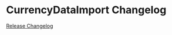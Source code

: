 # CurrencyDataImport Changelog

[Release Changelog](https://github.com/spryker/currency-data-import/releases)
